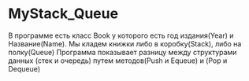 # MyStack_Queue

В программе есть класс Book у которого есть год издания(Year) и Название(Name). Мы кладем книжки либо в коробку(Stack), либо на полку(Queue)
Программа показывает разницу между структурами данных (стек и очередь) путем методов(Push и Equeue) и (Pop и Dequeue)
